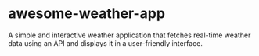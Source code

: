 # awesome-weather-app
A simple and interactive weather application that fetches real-time weather data using an API and displays it in a user-friendly interface.
